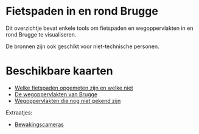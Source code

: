 # Fietspaden in en rond Brugge

Dit overzichtje bevat enkele tools om fietspaden en wegoppervlakten in en rond Brugge te visualiseren.

De bronnen zijn ook geschikt voor niet-technische personen.

# Beschikbare kaarten

- [Welke fietspaden opgemeten zijn en welke niet](https://overpass-turbo.eu/map.html?Q=%0A%2F*%20This%20query%20loads%20all%20cycleways%20and%20related%0ACycleways%20for%20which%20a%20width%20is%20known%2C%20are%20shown%20in%20green%0ACycleways%20for%20which%20no%20width%20is%20known%2C%20are%20shown%20in%20red%0A*%2F%20%0A%0A%5Bout%3Ajson%5D%5Btimeout%3A25%5D%3B%0A(%0A%20%20way%5B%22highway%22%3D%22cycleway%22%5D(51.14747885196854%2C3.0208969116210938%2C51.34712645986309%2C3.4809494018554683)%3B%0A%20%20way%5B%22cycleway%3Aleft%22%5D(51.14747885196854%2C3.0208969116210938%2C51.34712645986309%2C3.4809494018554683)%3B%0A%20%20way%5B%22cycleway%3Aright%22%5D(51.14747885196854%2C3.0208969116210938%2C51.34712645986309%2C3.4809494018554683)%3B%0A%20%20way%5B%22cycleway%22%5D%5B%22cycleway%22!%3D%22no%22%5D%5B%22cycleway%22!%3D%22opposite%22%5D(51.14747885196854%2C3.0208969116210938%2C51.34712645986309%2C3.4809494018554683)%3B%0A)%3B%0Aout%20body%3B%0A%3E%3B%0Aout%20skel%20qt%3B%0A%0A%0A%0A%0A%0A%0A%0A%0A%0A%0A%0A%0A%0A%0A%0A%0A%0A%0A%0A%0A%0A%0A%0A%0A%7B%7Bstyle%3A%20%0Anode%2C%20way%2C%20area%0A%7B%20color%3Ared%3B%20fill-color%3Ared%3B%20%7D%0A%0A%7B%7Bstyle%3A%0Anode%2C%20way%2C%20area%0A%7B%20color%3Ared%3B%20fill-color%3Ared%3B%20%7D%0A%0Away%5Bwidth%5D%0A%7B%20color%3Agreen%3B%20fill-color%3Agreen%3B%20text%3A%20width%20%7D%0A%0Away%5Bcycleway%3Awidth%5D%0A%7B%20color%3Agreen%3B%20fill-color%3Agreen%3B%20text%3A%20cycleway%3Awidth%20%7D%0A%0Away%5Bcycleway%3Aleft%3Awidth%5D%0A%7B%20color%3Agreen%3B%20fill-color%3Agreen%3B%20text%3A%20cycleway%3Aleft%3Awidth%20%7D%0A%0Away%5Bcycleway%3Aright%3Awidth%5D%0A%7B%20color%3Agreen%3B%20fill-color%3Agreen%3B%20text%3A%20cycleway%3Aright%3Awidth%20%7D%0A%0A%0A%20%7D%7D)
- [De wegoppervlakten van Brugge](https://overpass-turbo.eu/map.html?Q=%2F*%0AThis%20overpass%20query%20loads%20all%20highways%20for%20which%20a%20surface%20tag%20is%20present.%0A%0ADepending%20on%20the%20surface%2C%20another%20color%20is%20used%20to%20render.%0A%0A*%2F%0A%0A%5Bout%3Ajson%5D%3B%0A%0A(%0A%20%20way%5Bsurface%5D(51.145540458556084%2C2.9934310913085933%2C51.345196463050826%2C3.4534835815429688)%3B%0A%20%20node%5Bsurface%5D(51.145540458556084%2C2.9934310913085933%2C51.345196463050826%2C3.4534835815429688)%3B%0A%20%20relation%5Bsurface%5D(51.145540458556084%2C2.9934310913085933%2C51.345196463050826%2C3.4534835815429688)%3B%0A)%3B%0Aout%20body%3B%0A%3E%3B%0Aout%20skel%20qt%3B%0A%0A%0A%0A%0A%0A%0A%0A%0A%0A%0A%0A%0A%0A%0A%0A%0A%0A%0A%0A%0A%0A%0A%0A%0A%0A%0A%0A%7B%7Bstyle%3A%20%0Anode%2C%20way%2C%20area%0A%7B%20color%3Ablue%3B%20fill-color%3Ablue%3B%20%7D%0A%0Away%5Bsurface%3Dsett%5D%5Bsett%3Apattern%3Dbogen%5D%0A%7B%20color%3Abrown%3B%20fill-color%3Abrown%3B%20dashes%3A%204%2C8%7D%0A%0Away%5Bsurface%3Dsett%5D%2Cway%5Bsurface%3Dwood%5D%0A%7B%20color%3Abrown%3B%20fill-color%3Abrown%3B%20%7D%0A%0A%0Away%5Bsurface%3Dasphalt%5D%0A%7B%20color%3Ablack%3B%20fill-color%3Ablack%20%7D%0A%0Away%5Bsurface%3Dconcrete%5D%2Cway%5Bsurface%3Dconcrete%3Aplates%5D%0A%7B%20color%3Agrey%3B%20fill-color%3Agrey%20%7D%0A%0Away%5Bsurface%3Dpaving_stones%5D%2Cway%5Bsurface%3Dpaving_stones%3A20%5D%2Cway%5Bsurface%3Dpaving_stones%3A30%5D%0A%7B%20color%3Apink%3B%20fill-color%3Apink%20%7D%0A%0Away%5Bsurface%3Dcobblestone%5D%2Cway%5Bsurface%3Dpaved%5D%2Cway%5Bsurface%3Dunpaved%5D%0A%7B%20color%3Ared%3B%20fill-color%3Ared%20%7D%0A%0Away%5Bsurface%3Dcompacted%5D%0A%7B%20color%3Ayellow%3B%20fill-color%3Ayellow%20%7D%0A%0A%20%7D%7D)
- [Wegoppervlakten die nog niet gekend zijn](https://overpass-turbo.eu/map.html?Q=%2F*%0ARenders%20all%20stuff%20that%20has%20no%20surface%20tag%20yet%20(and%20for%20which%20this%20tag%20is%20somewhat%20usefull)%0A*%2F%0A%0A%2F*%0AThis%20has%20been%20generated%20by%20the%20overpass-turbo%20wizard.%0AThe%20original%20search%20was%3A%0A%E2%80%9Chighway%3D*%20%26%26%20highway!%3Dstreet_lamp%20%26%26%20surface!%3D*%20%26%26%20highway!%3Dcrossing%20%26%26%20highway!%3Dtraffic_signals%20%7C%7C%20surface%3Dpaved%20%7C%7C%20surface%3Dunpaved%E2%80%9D%0A*%2F%0A%5Bout%3Ajson%5D%5Btimeout%3A25%5D%3B%0A%2F%2F%20gather%20results%0A(%0A%20%20%2F%2F%20query%20part%20for%3A%20%E2%80%9Chighway%3D*%20and%20highway!%3Dstreet_lamp%20and%20surface!%3D*%20and%20highway!%3Dcrossing%20and%20highway!%3Dtraffic_signals%E2%80%9D%0A%20%20node%5B%22highway%22%5D%5B%22highway%22!%3D%22street_lamp%22%5D%5B%22surface%22!~%22.*%22%5D%5B%22highway%22!%3D%22crossing%22%5D%5B%22highway%22!%3D%22traffic_signals%22%5D(51.186875196803314%2C3.1726455688476562%2C51.23682566265585%2C3.28765869140625)%3B%0A%20%20way%5B%22highway%22%5D%5B%22highway%22!%3D%22street_lamp%22%5D%5B%22surface%22!~%22.*%22%5D%5B%22highway%22!%3D%22crossing%22%5D%5B%22highway%22!%3D%22traffic_signals%22%5D(51.186875196803314%2C3.1726455688476562%2C51.23682566265585%2C3.28765869140625)%3B%0A%20%20relation%5B%22highway%22%5D%5B%22highway%22!%3D%22street_lamp%22%5D%5B%22surface%22!~%22.*%22%5D%5B%22highway%22!%3D%22crossing%22%5D%5B%22highway%22!%3D%22traffic_signals%22%5D(51.186875196803314%2C3.1726455688476562%2C51.23682566265585%2C3.28765869140625)%3B%0A%20%20%2F%2F%20query%20part%20for%3A%20%E2%80%9Csurface%3Dpaved%E2%80%9D%0A%20%20node%5B%22surface%22%3D%22paved%22%5D(51.186875196803314%2C3.1726455688476562%2C51.23682566265585%2C3.28765869140625)%3B%0A%20%20way%5B%22surface%22%3D%22paved%22%5D(51.186875196803314%2C3.1726455688476562%2C51.23682566265585%2C3.28765869140625)%3B%0A%20%20relation%5B%22surface%22%3D%22paved%22%5D(51.186875196803314%2C3.1726455688476562%2C51.23682566265585%2C3.28765869140625)%3B%0A%20%20%2F%2F%20query%20part%20for%3A%20%E2%80%9Csurface%3Dunpaved%E2%80%9D%0A%20%20node%5B%22surface%22%3D%22unpaved%22%5D(51.186875196803314%2C3.1726455688476562%2C51.23682566265585%2C3.28765869140625)%3B%0A%20%20way%5B%22surface%22%3D%22unpaved%22%5D(51.186875196803314%2C3.1726455688476562%2C51.23682566265585%2C3.28765869140625)%3B%0A%20%20relation%5B%22surface%22%3D%22unpaved%22%5D(51.186875196803314%2C3.1726455688476562%2C51.23682566265585%2C3.28765869140625)%3B%0A)%3B%0A%2F%2F%20print%20results%0Aout%20body%3B%0A%3E%3B%0Aout%20skel%20qt%3B%0A%0A%0A%0A%0A%0A%0A)

Extraatjes:
- [Bewakingscameras](https://kamba4.crux.uberspace.de/?lat=51.2085526&lon=3.226772&zoom=14)

